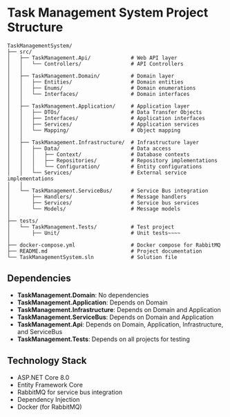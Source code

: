 # Task Management System Project Structure

```
TaskManagementSystem/
├── src/
│   ├── TaskManagement.Api/             # Web API layer
│   │   └── Controllers/                # API Controllers
│   │   
│   ├── TaskManagement.Domain/          # Domain layer
│   │   ├── Entities/                   # Domain entities
│   │   ├── Enums/                      # Domain enumerations
│   │   └── Interfaces/                 # Domain interfaces
│   │   
│   ├── TaskManagement.Application/     # Application layer
│   │   ├── DTOs/                       # Data Transfer Objects
│   │   ├── Interfaces/                 # Application interfaces
│   │   ├── Services/                   # Application services
│   │   └── Mapping/                    # Object mapping
│   │   
│   ├── TaskManagement.Infrastructure/  # Infrastructure layer
│   │   ├── Data/                       # Data access
│   │   │   ├── Context/                # Database contexts
│   │   │   ├── Repositories/           # Repository implementations
│   │   │   └── Configuration/          # Entity configurations
│   │   └── Services/                   # External service implementations
│   │   
│   └── TaskManagement.ServiceBus/      # Service Bus integration
│       ├── Handlers/                   # Message handlers
│       ├── Services/                   # Service bus services
│       └── Models/                     # Message models
│   
├── tests/
│   └── TaskManagement.Tests/           # Test project
│       ├── Unit/                       # Unit tests~~~~
│   
├── docker-compose.yml                  # Docker compose for RabbitMQ
├── README.md                           # Project documentation
└── TaskManagementSystem.sln            # Solution file
```

## Dependencies

- **TaskManagement.Domain**: No dependencies
- **TaskManagement.Application**: Depends on Domain
- **TaskManagement.Infrastructure**: Depends on Domain and Application
- **TaskManagement.ServiceBus**: Depends on Domain and Application
- **TaskManagement.Api**: Depends on Domain, Application, Infrastructure, and ServiceBus
- **TaskManagement.Tests**: Depends on all projects for testing

## Technology Stack

- ASP.NET Core 8.0
- Entity Framework Core
- RabbitMQ for service bus integration
- Dependency Injection
- Docker (for RabbitMQ) 